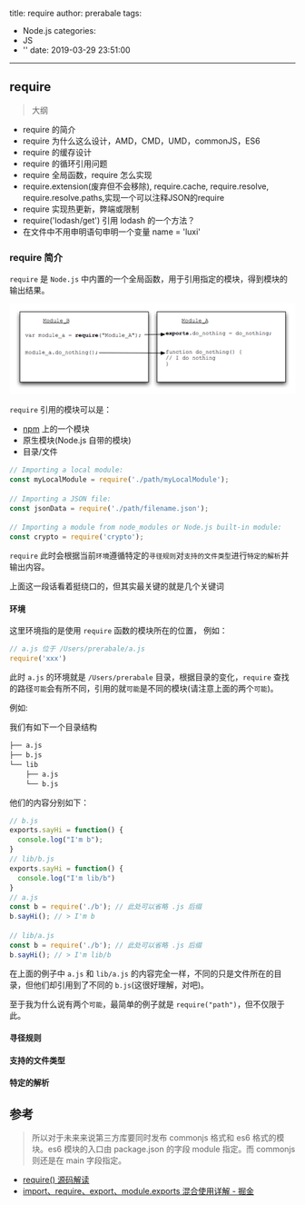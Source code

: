 title: require
author: prerabale
tags:
  - Node.js
categories:
  - JS
  - ''
date: 2019-03-29 23:51:00
---
## require

> 大纲
* require 的简介
* require 为什么这么设计，AMD，CMD，UMD，commonJS，ES6
* require 的缓存设计
* require 的循环引用问题
* require 全局函数，require 怎么实现
* require.extension(废弃但不会移除), require.cache, require.resolve, require.resolve.paths,实现一个可以注释JSON的require
* require 实现热更新，弊端或限制
* require('lodash/get') 引用 lodash 的一个方法？
* 在文件中不用申明语句申明一个变量 name = 'luxi'

### require 简介

`require` 是 `Node.js` 中内置的一个全局函数，用于引用指定的模块，得到模块的输出结果。

![摘录自](/images/require_module.png)

`require` 引用的模块可以是：
* [npm](https://www.npmjs.com/) 上的一个模块
* 原生模块(Node.js 自带的模块)
* 目录/文件


```js Module#require https://nodejs.org/api/modules.html#modules_require_id 
// Importing a local module:
const myLocalModule = require('./path/myLocalModule');

// Importing a JSON file:
const jsonData = require('./path/filename.json');

// Importing a module from node_modules or Node.js built-in module:
const crypto = require('crypto');
```

`require` 此时会根据当前`环境`遵循特定的`寻径规则`对`支持的文件类型`进行`特定的解析`并输出内容。

上面这一段话看着挺绕口的，但其实最关键的就是几个关键词

#### 环境

这里环境指的是使用 `require` 函数的模块所在的位置，
例如：
```js
// a.js 位于 /Users/prerabale/a.js
require('xxx')
```
此时 `a.js` 的环境就是 `/Users/prerabale` 目录，根据目录的变化，`require` 查找的路径`可能`会有所不同，引用的就`可能`是不同的模块(请注意上面的两个`可能`)。

例如:

我们有如下一个目录结构
```sh
├── a.js
├── b.js
└── lib
    ├── a.js
    └── b.js

```

他们的内容分别如下：

```js
// b.js
exports.sayHi = function() {
  console.log("I'm b");
}
// lib/b.js
exports.sayHi = function() {
  console.log("I'm lib/b")
}
// a.js
const b = require('./b'); // 此处可以省略 .js 后缀
b.sayHi(); // > I'm b

// lib/a.js
const b = require('./b'); // 此处可以省略 .js 后缀
b.sayHi(); // > I'm lib/b
```

在上面的例子中 `a.js` 和 `lib/a.js` 的内容完全一样，不同的只是文件所在的目录，但他们却引用到了不同的 `b.js`(这很好理解，对吧)。

至于我为什么说有两个`可能`，最简单的例子就是 `require("path")`，但不仅限于此。

#### 寻径规则



#### 支持的文件类型

#### 特定的解析

## 参考

> 所以对于未来来说第三方库要同时发布 commonjs 格式和 es6 格式的模块。es6 模块的入口由 package.json 的字段 module 指定。而 commonjs 则还是在 main 字段指定。

* [require() 源码解读](http://www.ruanyifeng.com/blog/2015/05/require.html)
* [import、require、export、module.exports 混合使用详解 - 掘金](https://juejin.im/post/5a2e5f0851882575d42f5609)